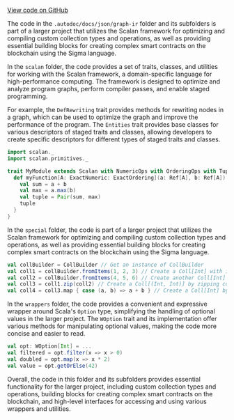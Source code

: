 [View code on GitHub](sigmastate-interpreterhttps://github.com/ScorexFoundation/sigmastate-interpreter/.autodoc/docs/json/graph-ir)

The code in the `.autodoc/docs/json/graph-ir` folder and its subfolders is part of a larger project that utilizes the Scalan framework for optimizing and compiling custom collection types and operations, as well as providing essential building blocks for creating complex smart contracts on the blockchain using the Sigma language.

In the `scalan` folder, the code provides a set of traits, classes, and utilities for working with the Scalan framework, a domain-specific language for high-performance computing. The framework is designed to optimize and analyze program graphs, perform compiler passes, and enable staged programming.

For example, the `DefRewriting` trait provides methods for rewriting nodes in a graph, which can be used to optimize the graph and improve the performance of the program. The `Entities` trait provides base classes for various descriptors of staged traits and classes, allowing developers to create specific descriptors for different types of staged traits and classes.

```scala
import scalan._
import scalan.primitives._

trait MyModule extends Scalan with NumericOps with OrderingOps with Tuples {
  def myFunction[A: ExactNumeric: ExactOrdering](a: Ref[A], b: Ref[A]): Ref[(A, A)] = {
    val sum = a + b
    val max = a.max(b)
    val tuple = Pair(sum, max)
    tuple
  }
}
```

In the `special` folder, the code is part of a larger project that utilizes the Scalan framework for optimizing and compiling custom collection types and operations, as well as providing essential building blocks for creating complex smart contracts on the blockchain using the Sigma language.

```scala
val collBuilder = CollBuilder // Get an instance of CollBuilder
val coll1 = collBuilder.fromItems(1, 2, 3) // Create a Coll[Int] with items 1, 2, 3
val coll2 = collBuilder.fromItems(4, 5, 6) // Create another Coll[Int] with items 4, 5, 6
val coll3 = coll1.zip(coll2) // Create a Coll[(Int, Int)] by zipping coll1 and coll2
val coll4 = coll3.map { case (a, b) => a + b } // Create a Coll[Int] by summing the pairs in coll3
```

In the `wrappers` folder, the code provides a convenient and expressive wrapper around Scala's `Option` type, simplifying the handling of optional values in the larger project. The `WOption` trait and its implementation offer various methods for manipulating optional values, making the code more concise and easier to read.

```scala
val opt: WOption[Int] = ...
val filtered = opt.filter(x => x > 0)
val doubled = opt.map(x => x * 2)
val value = opt.getOrElse(42)
```

Overall, the code in this folder and its subfolders provides essential functionality for the larger project, including custom collection types and operations, building blocks for creating complex smart contracts on the blockchain, and high-level interfaces for accessing and using various wrappers and utilities.
